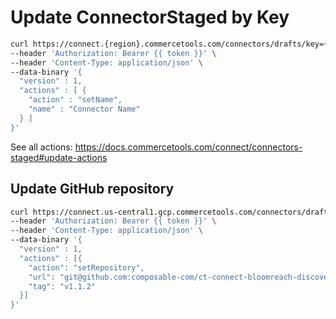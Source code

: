 # Update ConnectorStaged by Key

```bash
curl https://connect.{region}.commercetools.com/connectors/drafts/key={key} -i \
--header 'Authorization: Bearer {{ token }}' \
--header 'Content-Type: application/json' \
--data-binary '{
  "version" : 1,
  "actions" : [ {
    "action" : "setName",
    "name" : "Connector Name"
  } ]
}'
```

See all actions: https://docs.commercetools.com/connect/connectors-staged#update-actions

## Update GitHub repository

```bash
curl https://connect.us-central1.gcp.commercetools.com/connectors/drafts/key=orium-ct-connect-bloomreach-discovery -i \
--header 'Authorization: Bearer {{ token }}' \
--header 'Content-Type: application/json' \
--data-binary '{
  "version" : 1,
  "actions" : [{
    "action": "setRepository",
    "url": "git@github.com:composable-com/ct-connect-bloomreach-discovery.git",
    "tag": "v1.1.2"
  }]
}'
```
